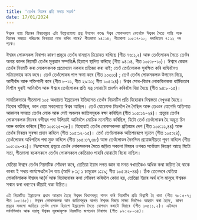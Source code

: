 ```yaml
---
title: 'তেওঁৰ নিয়মৰ প্ৰতি সদায় সতৰ্ক'
date: 17/01/2024
---
```


`ঈশ্বৰৰ ন্যায় বিচাৰৰ বিষয়বস্তুৱে এটা উল্লেখযোগ্য প্ৰশ্ন উত্থাপন কৰেঃ ঈশ্বৰ লোকসকলে কেনেকৈ ঈশ্বৰৰ সৈতে শান্তি আৰু বিচাৰৰ সময়ত পৰিত্ৰণৰ নিশ্চয়তা লাভ কৰিব পাৰে? গীতমালা ৯৪:১৪; গীতমালা ১০৫:৭-১০; দদানিয়েল ৭:২২ পদ পঢ়ক।`

ঈশ্বৰৰ লোকসকল নিৰাপদ কাৰণ প্ৰভূৱে তেওঁৰ বাসস্থান চিয়োনত ৰাখিছে (গীত ৭৬:১,২) আৰু তেওঁলোকৰ সৈতে তেওঁৰ অনন্ত কালৰ নিয়মটি তেওঁৰ মূল্যৱান সম্পত্তিÃ হিচাপে স্থাপিত কৰিছে (গীত ৯৪:১৪, গীত ১০৫:৮-১০)। ঈশ্বৰে কেৱল তেওঁৰ নিয়মটি কৰা লোকসকলক প্ৰত্যাখ্যান নকৰাৰ প্ৰতিজ্ঞা কৰা নাই; তেওঁ তেওঁলোকক সুৰক্ষিত কৰি ৰাখিবলৈও সক্ৰিয়ভাৱে কাম কৰে। তেওঁ তেওঁলোকৰ পাপ ক্ষমা কৰে (গীত ১০৩:৩) ; তেওঁ তেওঁৰ লোকসকলক উপদেস দিয়ে, আশীৰ্বাদ আৰু শক্তিশালী কৰে (গীত ৮-১১, গীত ২৯:১১; গীত ১০৫:২৪)। ঈশ্বৰ সোধ-বিচাৰ লোকবিলাকক ধাৰ্মিকতাৰ দিশলৈ ঘূৰাই আনিবলৈ আৰু ঈশ্বৰে তেওঁলোকৰ প্ৰতি যত্ন লোৱাটো প্ৰদৰ্শন কৰিবলৈ দিয়া হৈছে (গীত ৯৪:৮-১৫)।

সামগ্ৰিকভাৱে গীতমালা ১০৫ অধ্যায়ত ইস্ৰায়েলৰ ইতিহাসত তেওঁৰ নিয়মটিৰ প্ৰতি যিহোৱাৰ বিশ্বস্ততা দেখুওৱা হৈছে। যিবোৰ ঘটিছিল, ভাল বেয়া সকলোতে ঈশ্বৰ আছিল। তেওঁ যোচেফক মিচৰলৈ লৈ গৈছিল আৰু তেওংৰ যোগেদি অতিপাত আকালৰ সময়ত তেওঁৰ লোক আৰু সেই অঞ্চলৰ জাতিসমূহক ৰক্ষা কৰিছিল (গীত ১০৫:১৬-২৪)। প্ৰভূৱে তেওঁৰ লোকসকলক মিচৰৰ বন্দীত্বৰ পৰা উলিয়াই আনিবলৈ মোচিক মনোনীত কৰিছিল, যিটো তেওঁ তেওঁলোকৰ হৈ অদ্ভূত চিন আৰু কাৰ্যৰে কৰিলে (গীত ১০৫:২৫-৩৮)। যিহোৱাই তেওঁৰ লোকসকলক প্ৰতিজ্ঞাৰ দেশ (গীত ১০৫:১১,৪৪) আৰু তেওঁৰ নিৰন্তৰ সুৰক্ষা প্ৰদান কৰিলে (গীত ১০৫:১২-১৫)। তেওঁ তেওঁলোকক অতিশয়ৰূপে বঢ়ালে (গীত ১০৫:২৪), তেওঁলোকৰ অধিপতিৰ পৰা মুক্ত কৰিলে (গীত ১০৫:৩৭,৩৮) আৰু তেওঁলোকৰ দৈনন্দিন প্ৰয়োজনীয়তা পূৰণ কৰিলে (গীত ১০৫:৩৯-৪১)। নিঃসন্দেহে প্ৰভূৱে তেওঁৰ লোকসকলৰ সৈতে জড়িত সকলো বিষয়ৰ ওপৰত সৰ্বোত্তম নিয়ন্ত্ৰণ আছে যিটো সত্য, গীতমালা ৰচকসকলে তেওঁৰ লোকসকলে কেতিয়াও পাহৰি যোৱাটো বিচৰা নাছিল।

যেতিয়া ঈশ্বৰে তেওঁৰ নিয়মটিক সোঁৱৰণ কৰে, তেতিয়া ইয়াৰ লগত জ্ঞান বা মনত ৰখাতকৈও অধিক কথা জড়িত হৈ থাকে কাৰম ই সদায় কাৰ্যক্ষেত্ৰলৈ লৈ যায় (আদি ৮:১; ১ চামূৱেল ১:১৯; গীত ১০৫:৪২-৪৪)। ঠিক তেনেদৰে যেতিয়া লোকবিলাকক ঈশ্বৰৰ আ(ৰ্য আৰু বিচাৰবোৰৰ কথা সোঁৱৰণ কৰিবলৈ কোৱা হয়, তেতিয়া ইয়াৰ অৰ্থ হ’ল মানুহে ঈশ্বৰক সন্মান কৰা ধৰণেৰে জীয়াই থকা উচিত।

`এই নিয়মটিত ইস্ৰায়েলৰ প্ৰধান আহ্বান হৈছে ঈশ্বৰৰ বিধানসমূহ পালন কৰি নিয়মটিৰ প্ৰতি বিশ্বাসী হৈ থকা (গীত ৭৮:৫-৭; গীত ১০৫:৪৫)। ঈশ্বৰৰ লোকসকলক আন জাতিসমূহৰ আগত ঈশ্বৰৰ বিষয়ে সাক্ষ্য দিবলৈও আহ্বান কৰা হৈছে, কাৰণ প্ৰভূৱে সকলো জাতিয়ে তেওঁৰ লোক হিচাপে ইস্ৰায়েলৰ সৈতে যোগদান কৰাটো বিচাৰে (গীত ১০৫:১,২)। এইজৰে সৰ্বশক্তিমান আৰু দয়ালু ঈশ্বৰৰ সুৰক্ষামূলক নিয়মটিত জগতখন নিৰাপদ (গীত ৮৯:২৮-৩৪)।`